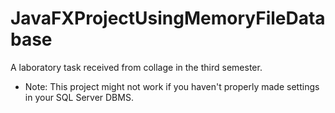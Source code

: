 # JavaFXProjectUsingMemoryFileDatabase
A laboratory task received from collage in the third semester.

- Note: This project might not work if you haven't properly made settings in your SQL Server DBMS. 
